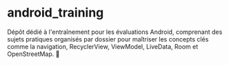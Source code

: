 # android_training
Dépôt dédié à l'entraînement pour les évaluations Android, comprenant des sujets pratiques organisés par dossier pour maîtriser les concepts clés comme la navigation, RecyclerView, ViewModel, LiveData, Room et OpenStreetMap. 🚀
